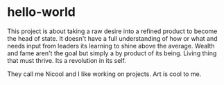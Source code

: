 # hello-world
This project is about taking a raw desire into a refined product to become the head of state. It doesn't have a full understanding of how or what and needs input from leaders its learning to shine above the average. Wealth and fame aren't the goal but simply a by product of its being. Living thing that must thrive. Its a revolution in its self.

They call me Nicool and I like working on projects. Art is cool to me.
